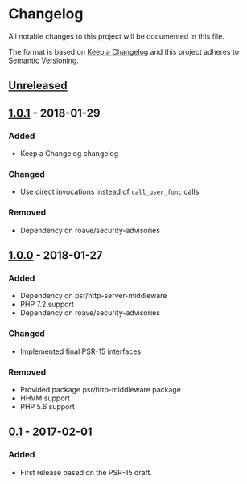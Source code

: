 # Changelog
All notable changes to this project will be documented in this file.

The format is based on [Keep a Changelog](http://keepachangelog.com/en/1.0.0/)
and this project adheres to [Semantic Versioning](http://semver.org/spec/v2.0.0.html).

## [Unreleased]

## [1.0.1] - 2018-01-29
### Added
- Keep a Changelog changelog

### Changed
- Use direct invocations instead of `call_user_func` calls

### Removed
- Dependency on roave/security-advisories

## [1.0.0] - 2018-01-27
### Added
- Dependency on psr/http-server-middleware
- PHP 7.2 support
- Dependency on roave/security-advisories

### Changed
- Implemented final PSR-15 interfaces

### Removed
- Provided package psr/http-middleware package
- HHVM support
- PHP 5.6 support

## [0.1] - 2017-02-01
### Added
- First release based on the PSR-15 draft.

[Unreleased]: https://github.com/procurios/middleware-dispatcher/compare/1.0.1...HEAD
[1.0.1]: https://github.com/procurios/middleware-dispatcher/compare/1.0.0...1.0.1
[1.0.0]: https://github.com/procurios/middleware-dispatcher/compare/0.1...1.0.0
[0.1]: https://github.com/procurios/middleware-dispatcher/commits/0.1
